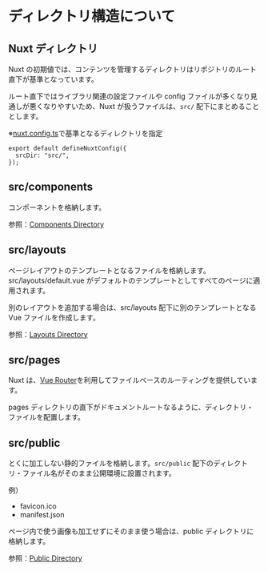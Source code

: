 # ディレクトリ構造について

## Nuxt ディレクトリ

Nuxt の初期値では、コンテンツを管理するディレクトリはリポジトリのルート直下が基準となっています。

ルート直下ではライブラリ関連の設定ファイルや config ファイルが多くなり見通しが悪くなりやすいため、Nuxt が扱うファイルは、`src/` 配下にまとめることとします。

※[nuxt.config.ts](./nuxt.config.ts)で基準となるディレクトリを指定

```
export default defineNuxtConfig({
  srcDir: "src/",
});
```

## src/components

コンポーネントを格納します。

参照：[Components Directory](https://v3.nuxtjs.org/guide/directory-structure/components)

## src/layouts

ページレイアウトのテンプレートとなるファイルを格納します。src/layouts/default.vue がデフォルトのテンプレートとしてすべてのページに適用されます。

別のレイアウトを追加する場合は、src/layouts 配下に別のテンプレートとなる Vue ファイルを作成します。

参照：[Layouts Directory](https://v3.nuxtjs.org/guide/directory-structure/layouts)

## src/pages

Nuxt は、[Vue Router](https://router.vuejs.org/)を利用してファイルベースのルーティングを提供しています。

pages ディレクトリの直下がドキュメントルートなるように、ディレクトリ・ファイルを配置します。

## src/public

とくに加工しない静的ファイルを格納します。`src/public` 配下のディレクトリ・ファイル名がそのまま公開環境に設置されます。

例）

- favicon.ico
- manifest.json

ページ内で使う画像も加工せずにそのまま使う場合は、public ディレクトリに格納します。

参照：[Public Directory](https://v3.nuxtjs.org/guide/directory-structure/public)
